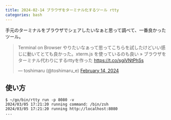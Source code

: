 ```yaml
---
title: 2024-02-14 ブラウザをターミナル化するツール rtty
categories: bash
---
```


手元のターミナルをブラウザでシェアしたいなぁと思って調べて、一番良かったツール。

<blockquote class="twitter-tweet"><p lang="ja" dir="ltr">Terminal on Browser やりたいなぁって思ってこちらを試したけどいい感じに動いてとても良かった。xterm.js を使っているのも良い » ブラウザをターミナル代わりにするrttyを作った <a href="https://t.co/sgiVNtPhSs">https://t.co/sgiVNtPhSs</a></p>&mdash; toshimaru (@toshimaru_e) <a href="https://twitter.com/toshimaru_e/status/1757567386449027224?ref_src=twsrc%5Etfw">February 14, 2024</a></blockquote> <script async src="https://platform.twitter.com/widgets.js" charset="utf-8"></script>

## 使い方

```console
$ ~/go/bin/rtty run -p 8080 -v
2024/03/05 17:21:20 running command: /bin/zsh
2024/03/05 17:21:20 running http://localhost:8080
...
```

